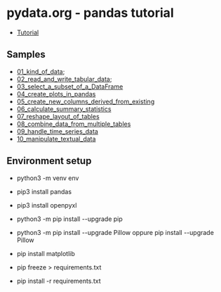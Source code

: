 # pydata.org - pandas tutorial 

- [Tutorial](https://pandas.pydata.org/docs/getting_started/intro_tutorials)

## Samples

- [01_kind_of_data](01_kind_of_data.py);
- [02_read_and_write_tabular_data](02_read_and_write_tabular_data.py);
- [03_select_a_subset_of_a_DataFrame](03_select_a_subset_of_a_DataFrame.py)
- [04_create_plots_in_pandas](04_create_plots_in_pandas.py)
- [05_create_new_columns_derived_from_existing](05_create_new_columns_derived_from_existing.py)
- [06_calculate_summary_statistics](06_calculate_summary_statistics.py)
- [07_reshape_layout_of_tables](07_reshape_layout_of_tables.py)
- [08_combine_data_from_multiple_tables](08_combine_data_from_multiple_tables.py)
- [09_handle_time_series_data](09_handle_time_series_data.py)
- [10_manipulate_textual_data](10_manipulate_textual_data.py)

## Environment setup

- python3 -m venv env
- pip3 install pandas
- pip3 install openpyxl
- python3 -m pip install --upgrade pip
- python3 -m pip install --upgrade Pillow
  oppure pip install --upgrade Pillow
- pip install matplotlib

- pip freeze > requirements.txt
- pip install -r requirements.txt
